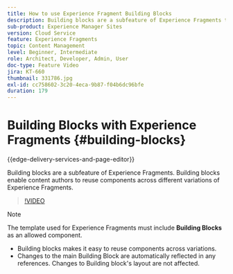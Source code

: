 ```yaml
---
title: How to use Experience Fragment Building Blocks
description: Building blocks are a subfeature of Experience Fragments that enable the reuse of authored components across variations of Experience Fragments.
sub-product: Experience Manager Sites
version: Cloud Service
feature: Experience Fragments
topic: Content Management
level: Beginner, Intermediate
role: Architect, Developer, Admin, User
doc-type: Feature Video
jira: KT-660
thumbnail: 331786.jpg
exl-id: cc758602-3c20-4eca-9b87-f04b6dc96bfe
duration: 179
---
```

# Building Blocks with Experience Fragments {#building-blocks}

{{edge-delivery-services-and-page-editor}}

Building blocks are a subfeature of Experience Fragments. Building blocks enable content authors to reuse components across different variations of Experience Fragments.

>[!VIDEO](https://video.tv.adobe.com/v/331786?quality=12&learn=on)

>[!NOTE]
>
> The template used for Experience Fragments must include **Building Blocks** as an allowed component.

* Building blocks makes it easy to reuse components across variations.
* Changes to the main Building Block are automatically reflected in any references. Changes to Building block's layout are not affected.
